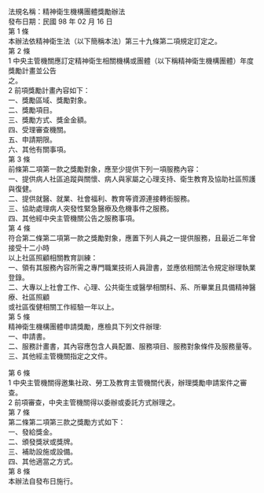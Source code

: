 法規名稱：精神衛生機構團體獎勵辦法  
發布日期：民國 98 年 02 月 16 日  
第 1 條  
本辦法依精神衛生法（以下簡稱本法）第三十九條第二項規定訂定之。  
第 2 條  
1 中央主管機關應訂定精神衛生相關機構或團體（以下稱精神衛生機構團體）年度獎勵計畫並公告  
之。  
2 前項獎勵計畫內容如下：  
一、獎勵區域、獎勵對象。  
二、獎勵項目。  
三、獎勵方式、獎金金額。  
四、受理審查機關。  
五、申請期限。  
六、其他有關事項。  
第 3 條  
前條第二項第一款之獎勵對象，應至少提供下列一項服務內容：  
一、提供病人社區追蹤與關懷、病人與家屬之心理支持、衛生教育及協助社區照護與復健。  
二、提供就醫、就業、社會福利、教育等資源連接轉銜服務。  
三、協助處理病人突發性緊急醫療及危機事件之服務。  
四、其他經中央主管機關公告之服務事項。  
第 4 條  
符合第二條第二項第一款之獎勵對象，應置下列人員之一提供服務，且最近二年曾接受十二小時  
以上社區照顧相關教育訓練：  
一、領有其服務內容所需之專門職業技術人員證書，並應依相關法令規定辦理執業登錄。  
二、大專以上社會工作、心理、公共衛生或醫學相關科、系、所畢業且具備精神醫療、社區照顧  
或社區復健相關工作經驗一年以上。  
第 5 條  
精神衛生機構團體申請獎勵，應檢具下列文件辦理:  
一、申請書。  
二、服務計畫書，其內容應包含人員配置、服務項目、服務對象條件及服務量等。  
三、其他經主管機關指定之文件。  


第 6 條  
1 中央主管機關得邀集社政、勞工及教育主管機關代表，辦理獎勵申請案件之審查。  
2 前項審查，中央主管機關得以委辦或委託方式辦理之。  
第 7 條  
第二條第二項第三款之獎勵方式如下：  
一、發給獎金。  
二、頒發獎狀或獎牌。  
三、補助設施或設備。  
四、其他適當之方式。  
第 8 條  
本辦法自發布日施行。  


